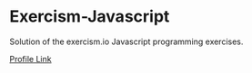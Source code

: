 # Exercism-Javascript

Solution of the exercism.io Javascript programming exercises.

[Profile Link](https://exercism.io/profiles/Chinmay)
